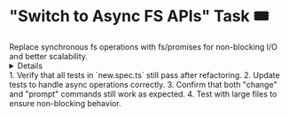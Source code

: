 # "Switch to Async FS APIs" Task 🎟️

<Description>
Replace synchronous fs operations with fs/promises for non-blocking I/O and better scalability.
</Description>

<Details>
The current implementation uses synchronous file system operations which can block the event loop. This task involves:

1. Import fs/promises instead of fs:
   ```typescript
   import { promises as fs } from "fs";
   ```

2. Replace synchronous fs methods with their async equivalents:
   - `fs.existsSync()` → `await fs.access().catch(() => false)`
   - `fs.readFileSync()` → `await fs.readFile()`
   - `fs.writeFileSync()` → `await fs.writeFile()`
   - `fs.mkdirSync()` → `await fs.mkdir()`

3. Update function signatures and add async/await where needed.

4. Ensure proper error handling with try/catch blocks.

This change will improve performance for file operations, especially in high-throughput scenarios.
</Details>

<Tests>
1. Verify that all tests in `new.spec.ts` still pass after refactoring.
2. Update tests to handle async operations correctly.
3. Confirm that both "change" and "prompt" commands still work as expected.
4. Test with large files to ensure non-blocking behavior.
</Tests>
